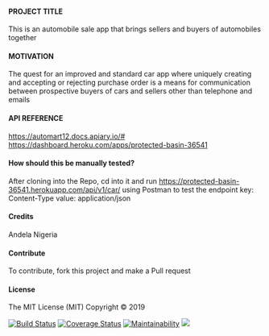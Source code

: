 #### PROJECT TITLE
This is an automobile sale app that brings sellers and buyers of automobiles together

#### MOTIVATION
The quest for an improved and standard car app where uniquely creating and accepting or rejecting purchase order is a means for communication between prospective buyers of cars and sellers other than telephone and emails

#### API REFERENCE
https://automart12.docs.apiary.io/#
https://dashboard.heroku.com/apps/protected-basin-36541

#### How should this be manually tested?
After cloning into the Repo, cd into it and run
https://protected-basin-36541.herokuapp.com/api/v1/car/
using Postman to test the endpoint
key: Content-Type value: application/json

#### Credits
Andela Nigeria

#### Contribute
To contribute, fork this project and make a Pull request

#### License
The MIT License (MIT)
Copyright © 2019 <Adedayo>

[![Build Status](https://travis-ci.com/Adedayo-A/Auto_Mart.svg?branch=develop)](https://travis-ci.com/Adedayo-A/Auto_Mart)
[![Coverage Status](https://coveralls.io/repos/github/Adedayo-A/Auto_Mart/badge.svg?branch=develop)](https://coveralls.io/github/Adedayo-A/Auto_Mart?branch=develop)
[![Maintainability](https://api.codeclimate.com/v1/badges/fd3af221867a5e870621/maintainability)](https://codeclimate.com/github/Adedayo-A/Auto_Mart/maintainability)
<a href="https://codeclimate.com/github/Adedayo-A/Auto_Mart/test_coverage"><img src="https://api.codeclimate.com/v1/badges/fd3af221867a5e870621/test_coverage" /></a>
